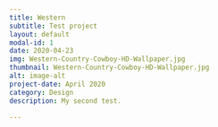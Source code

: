 ```yaml
---
title: Western
subtitle: Test project
layout: default
modal-id: 1
date: 2020-04-23
img: Western-Country-Cowboy-HD-Wallpaper.jpg
thumbnail: Western-Country-Cowboy-HD-Wallpaper.jpg
alt: image-alt
project-date: April 2020
category: Design
description: My second test.

---
```

